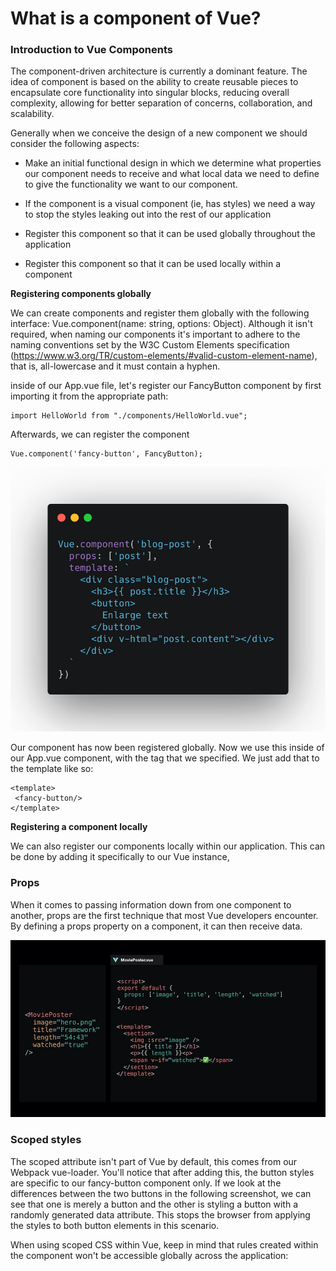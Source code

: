 # What is a component of Vue?

### Introduction to Vue Components

The component-driven architecture is currently a dominant feature. The idea of component is based on the ability to create reusable pieces to encapsulate core functionality into singular blocks, reducing overall complexity, allowing for better separation of concerns, collaboration, and scalability.

Generally when we conceive the design of a new component we should consider the following aspects:

- Make an initial functional design in which we determine what properties our component needs to receive and what local data we need to define to give the functionality we want to our component.

- If the component is a visual component (ie, has styles) we need a way to stop the styles leaking out into the rest of our application

- Register this component so that it can be used globally throughout the application

- Register this component so that it can be used locally within a component

**Registering components globally**

We can create components and register them globally with the following interface: Vue.component(name: string, options: Object<VueInstance>). Although it isn't required, when naming our components it's important to adhere to the naming conventions set by the W3C Custom Elements specification (https://www.w3.org/TR/custom-elements/#valid-custom-element-name), that is, all-lowercase and it must contain a hyphen.

inside of our App.vue file, let's register our FancyButton component by first importing it from the appropriate path:

```
import HelloWorld from "./components/HelloWorld.vue";
```
Afterwards, we can register the component

```
Vue.component('fancy-button', FancyButton);
```
![props](../assets/class4/registerComponent.png)


Our component has now been registered globally. Now we use this inside of our App.vue component, with the tag that we specified. We just add that to the template like so:

```
<template>
 <fancy-button/>
</template>
```
**Registering a component locally**

We can also register our components locally within our application. This can be done by adding it specifically to our Vue instance,


### Props

When it comes to passing information down from one component to another, props are the first technique that most Vue developers encounter. By defining a props property on a component, it can then receive data.

![props](../assets/class4/propsComponent.jpg)


### Scoped styles

The scoped attribute isn't part of Vue by default, this comes from our Webpack vue-loader. You'll notice that after adding this, the button styles are specific to our fancy-button component only. If we look at the differences between the two buttons in the following screenshot, we can see that one is merely a button and the other is styling a button with a randomly generated data attribute. This stops the browser from applying the styles to both button elements in this scenario.

When using scoped CSS within Vue, keep in mind that rules created within the component won't be accessible globally across the application: